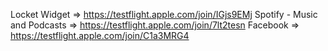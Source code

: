 Locket Widget => https://testflight.apple.com/join/IGjs9EMj
Spotify - Music and Podcasts => https://testflight.apple.com/join/7lt2tesn
Facebook => https://testflight.apple.com/join/C1a3MRG4
